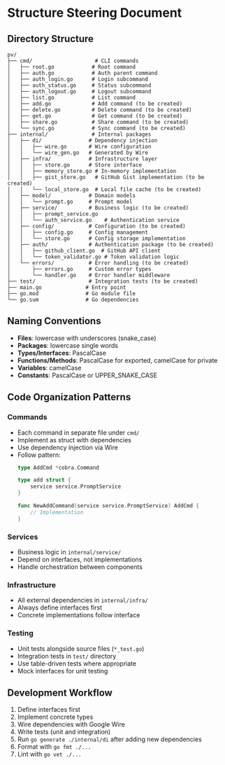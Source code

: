 # Structure Steering Document

## Directory Structure
```
pv/
├── cmd/                    # CLI commands
│   ├── root.go            # Root command
│   ├── auth.go            # Auth parent command
│   ├── auth_login.go      # Login subcommand
│   ├── auth_status.go     # Status subcommand
│   ├── auth_logout.go     # Logout subcommand
│   ├── list.go            # List command
│   ├── add.go             # Add command (to be created)
│   ├── delete.go          # Delete command (to be created)
│   ├── get.go             # Get command (to be created)
│   ├── share.go           # Share command (to be created)
│   └── sync.go            # Sync command (to be created)
├── internal/              # Internal packages
│   ├── di/               # Dependency injection
│   │   ├── wire.go       # Wire configuration
│   │   └── wire_gen.go   # Generated by Wire
│   ├── infra/            # Infrastructure layer
│   │   ├── store.go      # Store interface
│   │   ├── memory_store.go # In-memory implementation
│   │   ├── gist_store.go   # GitHub Gist implementation (to be created)
│   │   └── local_store.go  # Local file cache (to be created)
│   ├── model/            # Domain models
│   │   └── prompt.go     # Prompt model
│   ├── service/          # Business logic (to be created)
│   │   ├── prompt_service.go
│   │   └── auth_service.go    # Authentication service
│   ├── config/           # Configuration (to be created)
│   │   ├── config.go     # Config management
│   │   └── store.go      # Config storage implementation
│   ├── auth/             # Authentication package (to be created)
│   │   ├── github_client.go  # GitHub API client
│   │   └── token_validator.go # Token validation logic
│   └── errors/           # Error handling (to be created)
│       ├── errors.go     # Custom error types
│       └── handler.go    # Error handler middleware
├── test/                 # Integration tests (to be created)
├── main.go              # Entry point
├── go.mod               # Go module file
└── go.sum               # Go dependencies
```

## Naming Conventions
- **Files**: lowercase with underscores (snake_case)
- **Packages**: lowercase single words
- **Types/Interfaces**: PascalCase
- **Functions/Methods**: PascalCase for exported, camelCase for private
- **Variables**: camelCase
- **Constants**: PascalCase or UPPER_SNAKE_CASE

## Code Organization Patterns
### Commands
- Each command in separate file under `cmd/`
- Implement as struct with dependencies
- Use dependency injection via Wire
- Follow pattern:
  ```go
  type AddCmd *cobra.Command
  
  type add struct {
      service service.PromptService
  }
  
  func NewAddCommand(service service.PromptService) AddCmd {
      // Implementation
  }
  ```

### Services
- Business logic in `internal/service/`
- Depend on interfaces, not implementations
- Handle orchestration between components

### Infrastructure
- All external dependencies in `internal/infra/`
- Always define interfaces first
- Concrete implementations follow interface

### Testing
- Unit tests alongside source files (`*_test.go`)
- Integration tests in `test/` directory
- Use table-driven tests where appropriate
- Mock interfaces for unit testing

## Development Workflow
1. Define interfaces first
2. Implement concrete types
3. Wire dependencies with Google Wire
4. Write tests (unit and integration)
5. Run `go generate ./internal/di` after adding new dependencies
6. Format with `go fmt ./...`
7. Lint with `go vet ./...`